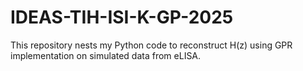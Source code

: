 # IDEAS-TIH-ISI-K-GP-2025
This repository nests my Python code to reconstruct H(z) using GPR implementation on simulated data from eLISA.
